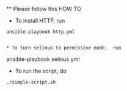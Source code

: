 ** Please follow this HOW TO

* To install HTTP, run
```
ansible-playbook http.yml


* To turn selinux to permissive mode,  run
```
ansible-playbook selinux.yml


* To run the script, do
```
./simple-script.sh

